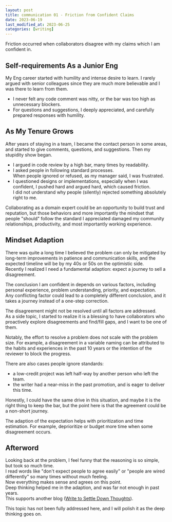 ```yaml
---
layout: post
title: communication 01 - Friction from Confident Claims
date: 2023-06-19
last_modified_at: 2023-06-25
categories: [writing]
---
```


Friction occurred when collaborators disagree with my claims which I am confident in.

## Self-requirements As a Junior Eng

My Eng career started with humility and intense desire to learn.
I rarely argued with senior colleagues since they are much more believable and I was there to learn from them.
- I never felt any code comment was nitty, or the bar was too high as unnecessary blockers.
- For questions and suggestions, I deeply appreciated, and carefully prepared responses with humility.

## As My Tenure Grows

After years of staying in a team, I became the contact person in some areas, and started to give comments, questions, and suggestions. Then my stupidity show began.
- I argued in code review by a high bar, many times by readability.
- I asked people in following standard processes.\
When people ignored or refused, as my manager said, I was frustrated.
- I questioned designs or implementations, especially when I was confident, I pushed hard and argued hard, which caused friction.\
I did not understand why people (silently) rejected something absolutely right to me.

Collaborating as a domain expert could be an opportunity to build trust and reputation, but those behaviors and more importantly the mindset that people "should" follow the standard I appreciated damaged my community relationships, productivity, and most importantly working experience.

## Mindset Adaption

There was quite a long time I believed the problem can only be mitigated by long-term improvements in patience and communication skills, and the expected timeline will be by my 40s or 50s on the optimistic side.\
Recently I realized I need a fundamental adaption: expect a journey to sell a disagreement.

The conclusion I am confident in depends on various factors, including personal experience, problem understanding, priority, and expectation.\
Any conflicting factor could lead to a completely different conclusion, and it takes a journey instead of a one-step correction.

The disagreement might not be resolved until all factors are addressed.\
As a side topic, I started to realize it is a blessing to have collaborators who proactively explore disagreements and find/fill gaps, and I want to be one of them.

Notably, the effort to resolve a problem does not scale with the problem size. For example, a disagreement in a variable naming can be attributed to the habits and experiences in the past 10 years or the intention of the reviewer to block the progress. 

There are also cases people ignore standards:
- a low-credit project was left half-way by another person who left the team.
- the writer had a near-miss in the past promotion, and is eager to deliver this time.

Honestly, I could have the same drive in this situation, and maybe it is the right thing to keep the bar, but the point here is that the agreement could be a non-short journey.

The adaption of the expectation helps with prioritization and time estimation. For example, deprioritize or budget more time when some disagreement occurs.

## Afterword
Looking back at the problem, I feel funny that the reasoning is so simple, but took so much time.\
I read words like "don't expect people to agree easily" or "people are wired differently" so many times without much feeling.\
Now everything makes sense and agrees on this point.\
Deep thinking helped me in the adaption, and was far not enough in past years.\
This supports another blog ([Write to Settle Down Thoughts]({{site.baseurl}}/writing_01_write_to_settle_down_thoughts/)).

This topic has not been fully addressed here, and I will polish it as the deep thinking goes on.